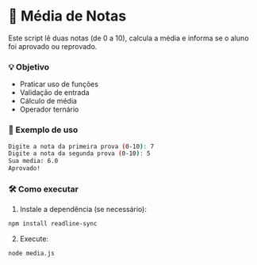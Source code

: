 # 📄 Média de Notas

Este script lê duas notas (de 0 a 10), calcula a média e informa se o aluno foi aprovado ou reprovado.

### 💡 Objetivo
- Praticar uso de funções
- Validação de entrada
- Cálculo de média
- Operador ternário

### 🧪 Exemplo de uso

```bash
Digite a nota da primeira prova (0-10): 7
Digite a nota da segunda prova (0-10): 5
Sua media: 6.0
Aprovado!
```

### 🛠️ Como executar

1. Instale a dependência (se necessário):

```bash
npm install readline-sync
```

2. Execute:

```bash
node media.js
```